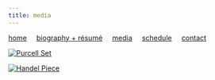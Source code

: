 ```yaml
---
title: media
---
```


[home](https://raharules.github.io/)&nbsp;&nbsp;&nbsp;&nbsp; [biography + résumé](https://raharules.github.io/raharules.github.io/about.html)&nbsp;&nbsp;&nbsp;&nbsp; [media](https://raharules.github.io/raharules.github.io/media.html)&nbsp;&nbsp;&nbsp;&nbsp; [schedule](https://raharules.github.io/raharules.github.io/schedule.html)&nbsp;&nbsp;&nbsp;&nbsp; [contact](https://raharules.github.io/raharules.github.io/contact.html)

[![Purcell Set](https://img.youtube.com/vi/T-D1KVIuvjA/0.jpg)](https://www.youtube.com/watch?v=PDFi6aGppfI)

[![Handel Piece](https://img.youtube.com/vi/T-D1KVIuvjA/0.jpg)](https://www.youtube.com/watch?v=Zp3nSAJr_jA)
